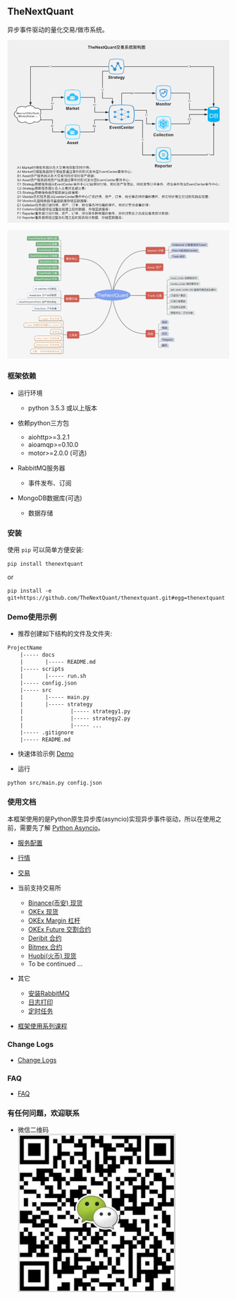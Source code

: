 
## TheNextQuant

异步事件驱动的量化交易/做市系统。

![](docs/images/framework.png)

![](docs/images/struct.png)


### 框架依赖

- 运行环境
	- python 3.5.3 或以上版本

- 依赖python三方包
	- aiohttp>=3.2.1
	- aioamqp>=0.10.0
	- motor>=2.0.0 (可选)

- RabbitMQ服务器
    - 事件发布、订阅

- MongoDB数据库(可选)
    - 数据存储


### 安装
使用 `pip` 可以简单方便安装:
```text
pip install thenextquant
```

or

```text
pip install -e git+https://github.com/TheNextQuant/thenextquant.git#egg=thenextquant
```

### Demo使用示例

- 推荐创建如下结构的文件及文件夹:
```text
ProjectName
    |----- docs
    |       |----- README.md
    |----- scripts
    |       |----- run.sh
    |----- config.json
    |----- src
    |       |----- main.py
    |       |----- strategy
    |               |----- strategy1.py
    |               |----- strategy2.py
    |               |----- ...
    |----- .gitignore
    |----- README.md
```

- 快速体验示例
    [Demo](example/demo)


- 运行
```text
python src/main.py config.json
```


### 使用文档

本框架使用的是Python原生异步库(asyncio)实现异步事件驱动，所以在使用之前，需要先了解 [Python Asyncio](https://docs.python.org/3/library/asyncio.html)。

- [服务配置](docs/configure/README.md)
- [行情](docs/market.md)
- [交易](docs/trade.md)
- 当前支持交易所
    - [Binance(币安) 现货](example/binance)
    - [OKEx 现货](example/okex)
    - [OKEx Margin 杠杆](example/okex_margin)
    - [OKEx Future 交割合约](https://www.okex.me/future/trade)
    - [Deribit 合约](example/deribit)
    - [Bitmex 合约](https://www.bitmex.com)
    - [Huobi(火币) 现货](example/huobi)
    - To be continued ...

- 其它
    - [安装RabbitMQ](docs/others/rabbitmq_deploy.md)
    - [日志打印](docs/others/logger.md)
    - [定时任务](docs/others/tasks.md)

- [框架使用系列课程](https://github.com/TheNextQuant/Documents)


### Change Logs
- [Change Logs](/docs/changelog.md)


### FAQ
- [FAQ](docs/faq.md)


### 有任何问题，欢迎联系

- 微信二维码  
![](docs/images/wx_qrcode.png)
